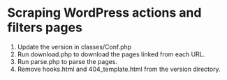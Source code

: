 # Scraping WordPress actions and filters pages

1. Update the version in classes/Conf.php
2. Run download.php to download the pages linked from each URL.
3. Run parse.php to parse the pages.
4. Remove hooks.html and 404_template.html from the version directory.

